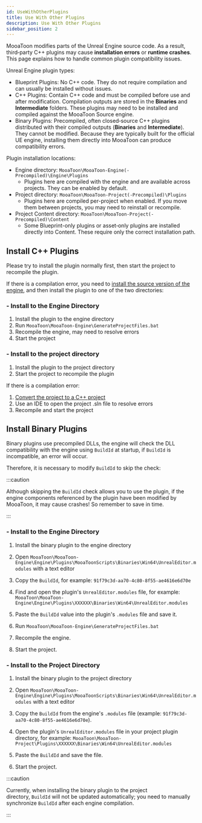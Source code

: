 ```yaml
---
id: UseWithOtherPlugins
title: Use With Other Plugins
description: Use With Other Plugins
sidebar_position: 2
---
```

MooaToon modifies parts of the Unreal Engine source code. As a result, third‑party C++ plugins may cause **installation errors** or **runtime crashes**. This page explains how to handle common plugin compatibility issues.

Unreal Engine plugin types:

- Blueprint Plugins: No C++ code. They do not require compilation and can usually be installed without issues.
- C++ Plugins: Contain C++ code and must be compiled before use and after modification. Compilation outputs are stored in the **Binaries** and **Intermediate** folders. These plugins may need to be installed and compiled against the MooaToon Source engine.
- Binary Plugins: Precompiled, often closed‑source C++ plugins distributed with their compiled outputs (**Binaries** and **Intermediate**). They cannot be modified. Because they are typically built for the official UE engine, installing them directly into MooaToon can produce compatibility errors.

Plugin installation locations:

- Engine directory: `MooaToon\MooaToon-Engine(-Precompiled)\Engine\Plugins`
	- Plugins here are compiled with the engine and are available across projects. They can be enabled by default.
- Project directory: `MooaToon\MooaToon-Project(-Precompiled)\Plugins`
	- Plugins here are compiled per-project when enabled. If you move them between projects, you may need to reinstall or recompile.
- Project Content directory: `MooaToon\MooaToon-Project(-Precompiled)\Content`
	- Some Blueprint-only plugins or asset‑only plugins are installed directly into Content. These require only the correct installation path.

## Install C++ Plugins

Please try to install the plugin normally first, then start the project to recompile the plugin.  

If there is a compilation error, you need to [install the source version of the engine](/docs/GettingStarted/BuildEnginefromSourceCode), and then install the plugin to one of the two directories:  

### - Install to the Engine Directory

1. Install the plugin to the engine directory 
2. Run `MooaToon\MooaToon-Engine\GenerateProjectFiles.bat`  
3. Recompile the engine, may need to resolve errors 
4. Start the project 

### - Install to the project directory

1. Install the plugin to the project directory 
2. Start the project to recompile the plugin 

If there is a compilation error: 

1. [Convert the project to a C++ project](https://forums.unrealengine.com/t/how-can-i-convert-a-blueprint-project-to-c-project-in-ue5/526755) 
2. Use an IDE to open the project .sln file to resolve errors 
3. Recompile and start the project

## Install Binary Plugins 

Binary plugins use precompiled DLLs, the engine will check the DLL compatibility with the engine using `BuildId` at startup, if `BuildId` is incompatible, an error will occur.  

Therefore, it is necessary to modify `BuildId` to skip the check:


:::caution

Although skipping the `BuildId` check allows you to use the plugin, if the engine components referenced by the plugin have been modified by MooaToon, it may cause crashes! So remember to save in time.

:::

### - Install to the Engine Directory

1. Install the binary plugin to the engine directory 
2. Open `MooaToon\MooaToon-Engine\Engine\Plugins\MooaToonScripts\Binaries\Win64\UnrealEditor.modules` with a text editor  
3. Copy the `BuildId`, for example: `91f79c3d-aa70-4c80-8f55-ae4616e6d70e`

4. Find and open the plugin's `UnrealEditor.modules` file, for example:
	`MooaToon\MooaToon-Engine\Engine\Plugins\XXXXXX\Binaries\Win64\UnrealEditor.modules`

5. Paste the `BuildId` value into the plugin's `.modules` file and save it.

6. Run `MooaToon\MooaToon-Engine\GenerateProjectFiles.bat`

7. Recompile the engine.

8. Start the project.

### - Install to the Project Directory

1. Install the binary plugin to the project directory 
2. Open `MooaToon\MooaToon-Engine\Engine\Plugins\MooaToonScripts\Binaries\Win64\UnrealEditor.modules` with a text editor  
3. Copy the `BuildId` from the engine's `.modules` file (example: `91f79c3d-aa70-4c80-8f55-ae4616e6d70e`).

4. Open the plugin's `UnrealEditor.modules` file in your project plugin directory, for example:
	`MooaToon\MooaToon-Project\Plugins\XXXXXX\Binaries\Win64\UnrealEditor.modules`

5. Paste the `BuildId` and save the file.

6. Start the project.

:::caution

Currently, when installing the binary plugin to the project directory, `BuildId` will not be updated automatically; you need to manually synchronize `BuildId` after each engine compilation.

:::

